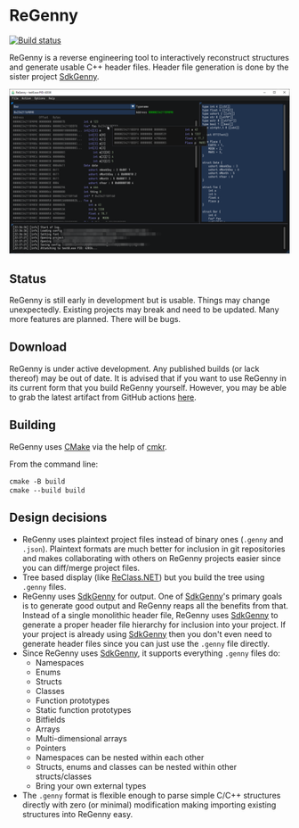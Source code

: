 # ReGenny

[![Build status](https://ci.appveyor.com/api/projects/status/jvdskxgecc9filim?svg=true)](https://ci.appveyor.com/project/cursey/regenny)

ReGenny is a reverse engineering tool to interactively reconstruct structures and generate usable C++ header files. Header file generation is done by the sister project [SdkGenny](https://github.com/cursey/sdkgenny). 

![Early build preview](resources/readme_preview.png)

## Status

ReGenny is still early in development but is usable. Things may change unexpectedly. Existing projects may break and need to be updated. Many more features are planned. There will be bugs.

## Download

ReGenny is under active development. Any published builds (or lack thereof) may be out of date. It is advised that if you want to use ReGenny in its current form that you build ReGenny yourself. However, you may be able to grab the latest artifact from GitHub actions [here](https://github.com/cursey/regenny/actions).

## Building

ReGenny uses [CMake](https://cmake.org/) via the help of [cmkr](https://github.com/build-cpp/cmkr).

From the command line:
```
cmake -B build
cmake --build build
```

## Design decisions

* ReGenny uses plaintext project files instead of binary ones (`.genny` and `.json`). Plaintext formats are much better for inclusion in git repositories and makes collaborating with others on ReGenny projects easier since you can diff/merge project files.
* Tree based display (like [ReClass.NET](https://github.com/ReClassNET/ReClass.NET)) but you build the tree using `.genny` files.
* ReGenny uses [SdkGenny](https://github.com/cursey/sdkgenny) for output. One of [SdkGenny](https://github.com/cursey/sdkgenny)'s primary goals is to generate good output and ReGenny reaps all the benefits from that. Instead of a single monolithic header file, ReGenny uses [SdkGenny](https://github.com/cursey/sdkgenny) to generate a proper header file hierarchy for inclusion into your project. If your project is already using [SdkGenny](https://github.com/cursey/sdkgenny) then you don't even need to generate header files since you can just use the `.genny` file directly.
* Since ReGenny uses [SdkGenny](https://github.com/cursey/sdkgenny), it supports everything `.genny` files do:
	* Namespaces
	* Enums
	* Structs
	* Classes
	* Function prototypes
	* Static function prototypes
	* Bitfields
	* Arrays
	* Multi-dimensional arrays
	* Pointers
	* Namespaces can be nested within each other
	* Structs, enums and classes can be nested within other structs/classes
	* Bring your own external types
* The `.genny` format is flexible enough to parse simple C/C++ structures directly with zero (or minimal) modification making importing existing structures into ReGenny easy.